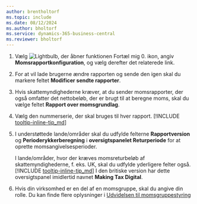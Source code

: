 ```yaml
---
author: brentholtorf
ms.topic: include
ms.date: 08/12/2024
ms.author: bholtorf
ms.service: dynamics-365-business-central
ms.reviewer: bholtorf
---
```


1. Vælg ![Lightbulb, der åbner funktionen Fortæl mig 0.](../media/ui-search/search_small.png "Fortæl mig, hvad du vil foretage dig") ikon, angiv **Momsrapportkonfiguration**, og vælg derefter det relaterede link.  
2. For at vil lade brugerne ændre rapporten og sende den igen skal du markere feltet **Modificer sendte rapporter**.  
3. Hvis skattemyndighederne kræver, at du sender momsrapporter, der også omfatter det nettobeløb, der er brugt til at beregne moms, skal du vælge feltet **Rapport over momsgrundlag**.  
4. Vælg den nummerserie, der skal bruges til hver rapport. [!INCLUDE [tooltip-inline-tip_md](tooltip-inline-tip_md.md)]  
5. I understøttede lande/områder skal du udfylde felterne **Rapportversion** og **Perioderykkerberegning** i **oversigtspanelet Returperiode** for at oprette momsangivelsesperioder.  

    I lande/områder, hvor der kræves momsreturbeløb af skattemyndighederne, f. eks. UK, skal du udfylde yderligere felter også. [!INCLUDE [tooltip-inline-tip_md](tooltip-inline-tip_md.md)]  I den britiske version har dette oversigtspanel imidlertid navnet **Making Tax Digital**.
6. Hvis din virksomhed er en del af en momsgruppe, skal du angive din rolle. Du kan finde flere oplysninger i [Udvidelsen til momsgruppestyring](../ui-extensions-vat-group.md)  
